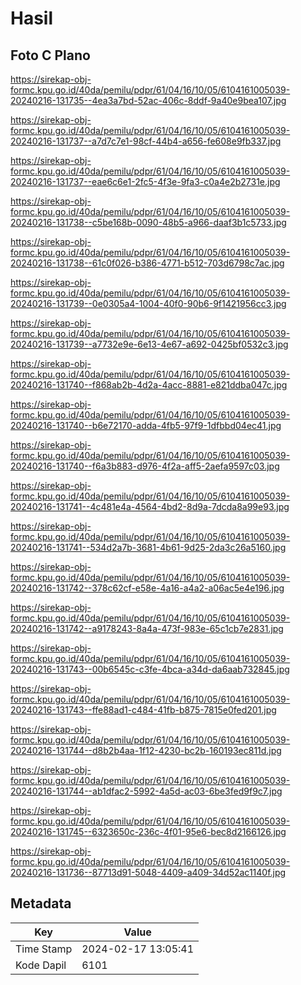 # Hasil

## Foto C Plano

https://sirekap-obj-formc.kpu.go.id/40da/pemilu/pdpr/61/04/16/10/05/6104161005039-20240216-131735--4ea3a7bd-52ac-406c-8ddf-9a40e9bea107.jpg

https://sirekap-obj-formc.kpu.go.id/40da/pemilu/pdpr/61/04/16/10/05/6104161005039-20240216-131737--a7d7c7e1-98cf-44b4-a656-fe608e9fb337.jpg

https://sirekap-obj-formc.kpu.go.id/40da/pemilu/pdpr/61/04/16/10/05/6104161005039-20240216-131737--eae6c6e1-2fc5-4f3e-9fa3-c0a4e2b2731e.jpg

https://sirekap-obj-formc.kpu.go.id/40da/pemilu/pdpr/61/04/16/10/05/6104161005039-20240216-131738--c5be168b-0090-48b5-a966-daaf3b1c5733.jpg

https://sirekap-obj-formc.kpu.go.id/40da/pemilu/pdpr/61/04/16/10/05/6104161005039-20240216-131738--61c0f026-b386-4771-b512-703d6798c7ac.jpg

https://sirekap-obj-formc.kpu.go.id/40da/pemilu/pdpr/61/04/16/10/05/6104161005039-20240216-131739--0e0305a4-1004-40f0-90b6-9f1421956cc3.jpg

https://sirekap-obj-formc.kpu.go.id/40da/pemilu/pdpr/61/04/16/10/05/6104161005039-20240216-131739--a7732e9e-6e13-4e67-a692-0425bf0532c3.jpg

https://sirekap-obj-formc.kpu.go.id/40da/pemilu/pdpr/61/04/16/10/05/6104161005039-20240216-131740--f868ab2b-4d2a-4acc-8881-e821ddba047c.jpg

https://sirekap-obj-formc.kpu.go.id/40da/pemilu/pdpr/61/04/16/10/05/6104161005039-20240216-131740--b6e72170-adda-4fb5-97f9-1dfbbd04ec41.jpg

https://sirekap-obj-formc.kpu.go.id/40da/pemilu/pdpr/61/04/16/10/05/6104161005039-20240216-131740--f6a3b883-d976-4f2a-aff5-2aefa9597c03.jpg

https://sirekap-obj-formc.kpu.go.id/40da/pemilu/pdpr/61/04/16/10/05/6104161005039-20240216-131741--4c481e4a-4564-4bd2-8d9a-7dcda8a99e93.jpg

https://sirekap-obj-formc.kpu.go.id/40da/pemilu/pdpr/61/04/16/10/05/6104161005039-20240216-131741--534d2a7b-3681-4b61-9d25-2da3c26a5160.jpg

https://sirekap-obj-formc.kpu.go.id/40da/pemilu/pdpr/61/04/16/10/05/6104161005039-20240216-131742--378c62cf-e58e-4a16-a4a2-a06ac5e4e196.jpg

https://sirekap-obj-formc.kpu.go.id/40da/pemilu/pdpr/61/04/16/10/05/6104161005039-20240216-131742--a9178243-8a4a-473f-983e-65c1cb7e2831.jpg

https://sirekap-obj-formc.kpu.go.id/40da/pemilu/pdpr/61/04/16/10/05/6104161005039-20240216-131743--00b6545c-c3fe-4bca-a34d-da6aab732845.jpg

https://sirekap-obj-formc.kpu.go.id/40da/pemilu/pdpr/61/04/16/10/05/6104161005039-20240216-131743--ffe88ad1-c484-41fb-b875-7815e0fed201.jpg

https://sirekap-obj-formc.kpu.go.id/40da/pemilu/pdpr/61/04/16/10/05/6104161005039-20240216-131744--d8b2b4aa-1f12-4230-bc2b-160193ec811d.jpg

https://sirekap-obj-formc.kpu.go.id/40da/pemilu/pdpr/61/04/16/10/05/6104161005039-20240216-131744--ab1dfac2-5992-4a5d-ac03-6be3fed9f9c7.jpg

https://sirekap-obj-formc.kpu.go.id/40da/pemilu/pdpr/61/04/16/10/05/6104161005039-20240216-131745--6323650c-236c-4f01-95e6-bec8d2166126.jpg

https://sirekap-obj-formc.kpu.go.id/40da/pemilu/pdpr/61/04/16/10/05/6104161005039-20240216-131736--87713d91-5048-4409-a409-34d52ac1140f.jpg


## Metadata

| Key        | Value               |
| ---------- | ------------------- |
| Time Stamp | 2024-02-17 13:05:41 |
| Kode Dapil | 6101                |



